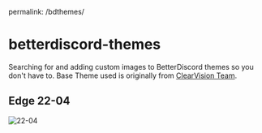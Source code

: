permalink: /bdthemes/

# betterdiscord-themes
Searching for and adding custom images to BetterDiscord themes so you don't have to. Base Theme used is originally from [ClearVision Team](https://github.com/ClearVision).

## Edge 22-04
![22-04](https://user-images.githubusercontent.com/80510430/164708298-1dd09afe-7ffd-4757-be7b-5512d0a1dbdf.png)
